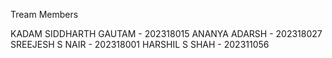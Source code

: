 Tream Members

KADAM SIDDHARTH GAUTAM - 202318015
ANANYA ADARSH - 202318027
SREEJESH S NAIR - 202318001
HARSHIL S SHAH - 202311056
